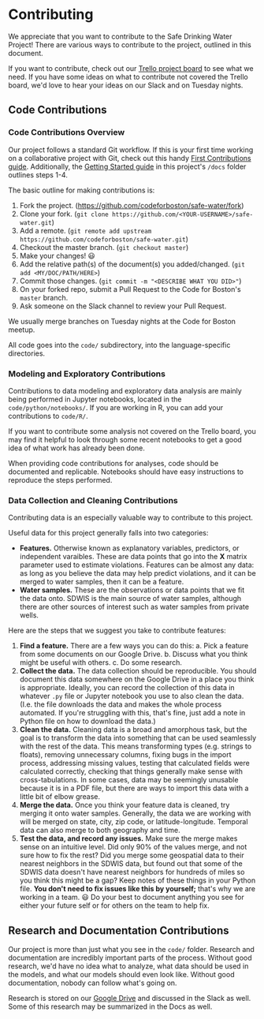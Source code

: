 # Contributing

We appreciate that you want to contribute to the Safe Drinking Water Project! There are various ways to contribute to the project, outlined in this document.

If you want to contribute, check out our [Trello project board](https://trello.com/b/qP7oYyWn/safe-water) to see what we need. If you have some ideas on what to contribute not covered the Trello board, we'd love to hear your ideas on our Slack and on Tuesday nights.

## Code Contributions

### Code Contributions Overview
Our project follows a standard Git workflow. If this is your first time working on a collaborative project with Git, check out this handy [First Contributions guide](https://github.com/firstcontributions/first-contributions). Additionally, the [Getting Started guide](getting-started.md) in this project's `/docs` folder outlines steps 1-4.

The basic outline for making contributions is:

1. Fork the project. (https://github.com/codeforboston/safe-water/fork)
2. Clone your fork. (`git clone https://github.com/<YOUR-USERNAME>/safe-water.git`)
3. Add a remote. (`git remote add upstream
https://github.com/codeforboston/safe-water.git`)
4. Checkout the master branch. (`git checkout master`)
5. Make your changes! 😃
6. Add the relative path(s) of the document(s) you added/changed. (`git add <MY/DOC/PATH/HERE>`)
6. Commit those changes. (`git commit -m "<DESCRIBE WHAT YOU DID>"`)
7. On your forked repo, submit a Pull Request to the Code for Boston's `master` branch.
8. Ask someone on the Slack channel to review your Pull Request.

We usually merge branches on Tuesday nights at the Code for Boston meetup.

All code goes into the `code/` subdirectory, into the language-specific directories.

### Modeling and Exploratory Contributions

Contributions to data modeling and exploratory data analysis are mainly being performed in Jupyter notebooks, located in the `code/python/notebooks/`. If you are working in R, you can add your contributions to `code/R/`.

If you want to contribute some analysis not covered on the Trello board, you may find it helpful to look through some recent notebooks to get a good idea of what work has already been done.

When providing code contributions for analyses, code should be documented and replicable. Notebooks should have easy instructions to reproduce the steps performed.

### Data Collection and Cleaning Contributions

Contributing data is an especially valuable way to contribute to this project.

Useful data for this project generally falls into two categories:

- __Features.__ Otherwise known as explanatory variables, predictors, or independent varaibles. These are data points that go into the **X** matrix parameter used to estimate violations. Features can be almost any data: as long as you believe the data may help predict violations, and it can be merged to water samples, then it can be a feature.
- __Water samples.__ These are the observations or data points that we fit the data onto. SDWIS is the main source of water samples, although there are other sources of interest such as water samples from private wells.

Here are the steps that we suggest you take to contribute features:

1. **Find a feature.** There are a few ways you can do this:
  a. Pick a feature from some documents on our Google Drive.
  b. Discuss what you think might be useful with others.
  c. Do some research.
2. **Collect the data.** The data collection should be reproducible. You should document this data somewhere on the Google Drive in a place you think is appropriate. Ideally, you can record the collection of this data in whatever ``.py`` file or Jupyter notebook you use to also clean the data. (I.e. the file downloads the data and makes the whole process automated. If you're struggling with this, that's fine, just add a note in Python file on how to download the data.)
3. **Clean the data.** Cleaning data is a broad and amorphous task, but the goal is to transform the data into something that can be used seamlessly with the rest of the data. This means transforming types (e.g. strings to floats), removing unnecessary columns, fixing bugs in the import process, addressing missing values, testing that calculated fields were calculated correctly, checking that things generally make sense with cross-tabulations. In some cases, data may be seemingly unusable because it is in a PDF file, but there are ways to import this data with a little bit of elbow grease.
4. **Merge the data.** Once you think your feature data is cleaned, try merging it onto water samples. Generally, the data we are working with will be merged on state, city, zip code, or latitude-longitude. Temporal data can also merge to both geography and time.
5. **Test the data, and record any issues.** Make sure the merge makes sense on an intuitive level. Did only 90% of the values merge, and not sure how to fix the rest? Did you merge some geospatial data to their nearest neighbors in the SDWIS data, but found out that some of the SDWIS data doesn't have nearest neighbors for hundreds of miles so you think this might be a gap? Keep notes of these things in your Python file. **You don't need to fix issues like this by yourself;** that's why we are working in a team. 😃 Do your best to document anything you see for either your future self or for others on the team to help fix.

## Research and Documentation Contributions

Our project is more than just what you see in the `code/` folder. Research and documentation are incredibly important parts of the process. Without good research, we'd have no idea what to analyze, what data should be used in the models, and what our models should even look like. Without good documentation, nobody can follow what's going on.

Research is stored on our [Google Drive](https://drive.google.com/drive/folders/1FbQE9_NP664lkz4d-Xu4omijLl-HNklz) and discussed in the Slack as well. Some of this research may be summarized in the Docs as well.
